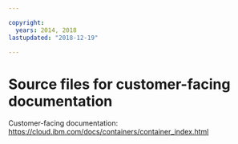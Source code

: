 ```yaml
---

copyright:
  years: 2014, 2018
lastupdated: "2018-12-19"

---
```



# Source files for customer-facing documentation

Customer-facing documentation: https://cloud.ibm.com/docs/containers/container_index.html


